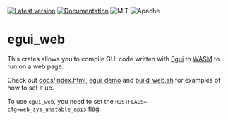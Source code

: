 [![Latest version](https://img.shields.io/crates/v/egui_web.svg)](https://crates.io/crates/egui_web)
[![Documentation](https://docs.rs/egui_web/badge.svg)](https://docs.rs/egui_web)
![MIT](https://img.shields.io/badge/license-MIT-blue.svg)
![Apache](https://img.shields.io/badge/license-Apache-blue.svg)

# egui_web

This crates allows you to compile GUI code written with [Egui](https://crates.io/crates/egui) to [WASM](https://en.wikipedia.org/wiki/WebAssembly) to run on a web page.

Check out [docs/index.html](https://github.com/emilk/egui/blob/master/docs/index.html), [egui_demo](https://github.com/emilk/egui/tree/master/egui_demo) and [build_web.sh](https://github.com/emilk/egui/blob/master/build_web.sh) for examples of how to set it up.

To use `egui_web`, you need to set the `RUSTFLAGS=--cfg=web_sys_unstable_apis` flag.
